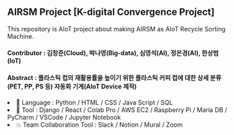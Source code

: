 ## AIRSM Project [K-digital Convergence Project]
This repository is AIoT project about making AIRSM as AIoT Recycle Sorting Machine.
#### Contributor : 김창준(Cloud), 박나영(Big-data), 심영석(AI), 정은경(AI), 한상범(IoT)
#### Abstract : 플라스틱 컵의 재활용률을 높이기 위한 플라스틱 커피 컵에 대한 상세 분류(PET, PP, PS 등) 자동화 기계(AIoT Device 제작) 
<p>
<li>
  📙 Language : Python / HTML / CSS / Java Script / SQL
<li>
  🧰 Tool : Django / React / Colab Pro / AWS EC2 / Raspberry Pi / Maria DB / PyCharm / VSCode / Jupyter Notebook
<li>
  💥 Team Collaboration Tool : Slack / Notion / Mural / Zoom



